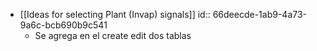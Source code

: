 - [[Ideas for selecting Plant (Invap) signals]]
  id:: 66deecde-1ab9-4a73-9a6c-bcb690b9c541
	- Se agrega en el create edit dos tablas